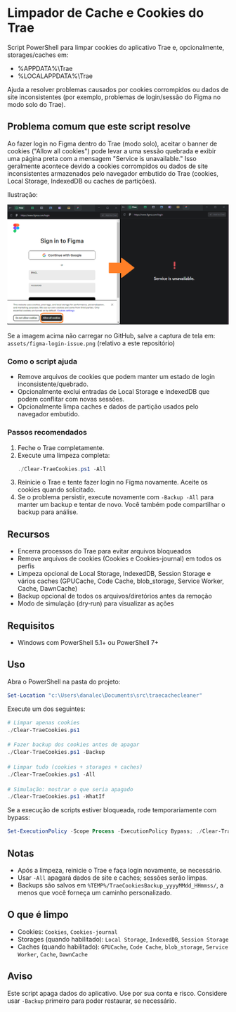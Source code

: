 # Limpador de Cache e Cookies do Trae

Script PowerShell para limpar cookies do aplicativo Trae e, opcionalmente, storages/caches em:
- %APPDATA%\Trae
- %LOCALAPPDATA%\Trae

Ajuda a resolver problemas causados por cookies corrompidos ou dados de site inconsistentes (por exemplo, problemas de login/sessão do Figma no modo solo do Trae).

## Problema comum que este script resolve

Ao fazer login no Figma dentro do Trae (modo solo), aceitar o banner de cookies ("Allow all cookies") pode levar a uma sessão quebrada e exibir uma página preta com a mensagem "Service is unavailable." Isso geralmente acontece devido a cookies corrompidos ou dados de site inconsistentes armazenados pelo navegador embutido do Trae (cookies, Local Storage, IndexedDB ou caches de partições).

Ilustração:

![Aceitar cookies no Figma levando a "Service is unavailable"](assets/figma-login-issue.png)

Se a imagem acima não carregar no GitHub, salve a captura de tela em:
`assets/figma-login-issue.png` (relativo a este repositório)

### Como o script ajuda
- Remove arquivos de cookies que podem manter um estado de login inconsistente/quebrado.
- Opcionalmente exclui entradas de Local Storage e IndexedDB que podem conflitar com novas sessões.
- Opcionalmente limpa caches e dados de partição usados pelo navegador embutido.

### Passos recomendados
1. Feche o Trae completamente.
2. Execute uma limpeza completa:
   ```powershell
   ./Clear-TraeCookies.ps1 -All
   ```
3. Reinicie o Trae e tente fazer login no Figma novamente. Aceite os cookies quando solicitado.
4. Se o problema persistir, execute novamente com `-Backup -All` para manter um backup e tentar de novo. Você também pode compartilhar o backup para análise.

## Recursos
- Encerra processos do Trae para evitar arquivos bloqueados
- Remove arquivos de cookies (Cookies e Cookies-journal) em todos os perfis
- Limpeza opcional de Local Storage, IndexedDB, Session Storage e vários caches (GPUCache, Code Cache, blob_storage, Service Worker, Cache, DawnCache)
- Backup opcional de todos os arquivos/diretórios antes da remoção
- Modo de simulação (dry‑run) para visualizar as ações

## Requisitos
- Windows com PowerShell 5.1+ ou PowerShell 7+

## Uso
Abra o PowerShell na pasta do projeto:

```powershell
Set-Location "c:\Users\danalec\Documents\src\traecachecleaner"
```

Execute um dos seguintes:

```powershell
# Limpar apenas cookies
./Clear-TraeCookies.ps1

# Fazer backup dos cookies antes de apagar
./Clear-TraeCookies.ps1 -Backup

# Limpar tudo (cookies + storages + caches)
./Clear-TraeCookies.ps1 -All

# Simulação: mostrar o que seria apagado
./Clear-TraeCookies.ps1 -WhatIf
```

Se a execução de scripts estiver bloqueada, rode temporariamente com bypass:

```powershell
Set-ExecutionPolicy -Scope Process -ExecutionPolicy Bypass; ./Clear-TraeCookies.ps1 -All
```

## Notas
- Após a limpeza, reinicie o Trae e faça login novamente, se necessário.
- Usar `-All` apagará dados de site e caches; sessões serão limpas.
- Backups são salvos em `%TEMP%/TraeCookiesBackup_yyyyMMdd_HHmmss/`, a menos que você forneça um caminho personalizado.

## O que é limpo
- Cookies: `Cookies`, `Cookies-journal`
- Storages (quando habilitado): `Local Storage`, `IndexedDB`, `Session Storage`
- Caches (quando habilitado): `GPUCache`, `Code Cache`, `blob_storage`, `Service Worker`, `Cache`, `DawnCache`

## Aviso
Este script apaga dados do aplicativo. Use por sua conta e risco. Considere usar `-Backup` primeiro para poder restaurar, se necessário.